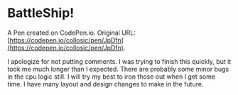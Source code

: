 # BattleShip!

A Pen created on CodePen.io. Original URL: [https://codepen.io/collosic/pen/JpDfn](https://codepen.io/collosic/pen/JpDfn).

I apologize for not putting comments.  I was trying to finish this quickly, but it took me much longer than I expected.  There are probably some minor bugs in the cpu logic still.  I will try my best to iron those out when I get some time.  I have many layout and design changes to make in the future.  
